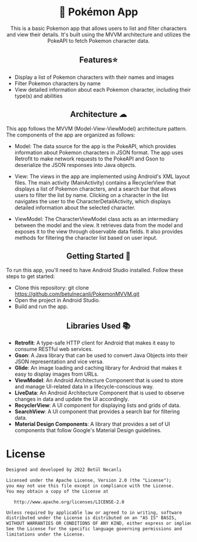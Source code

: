 #  <h1 align="center">🐣 Pokémon App</h1>

<p align="center">  
 This is a basic Pokemon app that allows users to list and filter characters and view their details. It's built using the MVVM architecture and utilizes the PokeAPI to fetch Pokemon character data.


<h2 align="center">Features⭐</h2>

- Display a list of Pokemon characters with their names and images
- Filter Pokemon characters by name
- View detailed information about each Pokemon character, including their type(s) and abilities

<h2 align="center">Architecture ☁</h2>

This app follows the MVVM (Model-View-ViewModel) architecture pattern. The components of the app are organized as follows:

- Model: The data source for the app is the PokeAPI, which provides information about Pokemon characters in JSON format. The app uses Retrofit to make network requests to the PokeAPI and Gson to deserialize the JSON responses into Java objects.

- View: The views in the app are implemented using Android's XML layout files. The main activity (MainActivity) contains a RecyclerView that displays a list of Pokemon characters, and a search bar that allows users to filter the list by name. Clicking on a character in the list navigates the user to the CharacterDetailActivity, which displays detailed information about the selected character.

- ViewModel: The CharacterViewModel class acts as an intermediary between the model and the view. It retrieves data from the model and exposes it to the view through observable data fields. It also provides methods for filtering the character list based on user input.


<h2 align="center">Getting Started 🚀</h2>

To run this app, you'll need to have Android Studio installed. Follow these steps to get started:

 - Clone this repository: git clone https://github.com/betulnecanli/PokemonMVVM.git
 - Open the project in Android Studio.
 - Build and run the app.
 
 
<h2 align="center">Libraries Used 📚</h2>

-  <b>Retrofit</b>: A type-safe HTTP client for Android that makes it easy to consume RESTful web services.
- <b>Gson</b>: A Java library that can be used to convert Java Objects into their JSON representation and vice versa.
- <b>Glide</b>: An image loading and caching library for Android that makes it easy to display images from URLs.
- <b>ViewModel</b>: An Android Architecture Component that is used to store and manage UI-related data in a lifecycle-conscious way.
- <b>LiveData</b>: An Android Architecture Component that is used to observe changes in data and update the UI accordingly.
- <b>RecyclerView</b>: A UI component for displaying lists and grids of data.
- <b>SearchView</b>: A UI component that provides a search bar for filtering data.
- <b>Material Design Components</b>: A library that provides a set of UI components that follow Google's Material Design guidelines.


# License
```xml
Designed and developed by 2022 Betül Necanlı 

Licensed under the Apache License, Version 2.0 (the "License");
you may not use this file except in compliance with the License.
You may obtain a copy of the License at

   http://www.apache.org/licenses/LICENSE-2.0

Unless required by applicable law or agreed to in writing, software
distributed under the License is distributed on an "AS IS" BASIS,
WITHOUT WARRANTIES OR CONDITIONS OF ANY KIND, either express or implied.
See the License for the specific language governing permissions and
limitations under the License.
```

